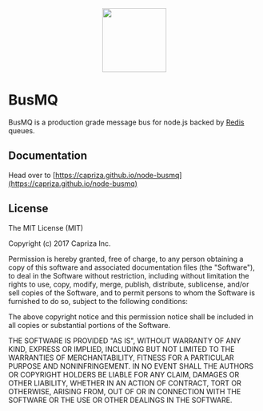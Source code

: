 <div align="center"><img src="https://capriza.github.io/images/logos/logos-busmq.svg" height="128" /></div>

BusMQ
===

BusMQ is a production grade message bus for node.js backed by [Redis](http://redis.io/) queues.

## Documentation 

Head over to [https://capriza.github.io/node-busmq](https://capriza.github.io/node-busmq)

## License

The MIT License (MIT)

Copyright (c) 2017 Capriza Inc.

Permission is hereby granted, free of charge, to any person obtaining a copy
of this software and associated documentation files (the "Software"), to deal
in the Software without restriction, including without limitation the rights
to use, copy, modify, merge, publish, distribute, sublicense, and/or sell
copies of the Software, and to permit persons to whom the Software is
furnished to do so, subject to the following conditions:

The above copyright notice and this permission notice shall be included in
all copies or substantial portions of the Software.

THE SOFTWARE IS PROVIDED "AS IS", WITHOUT WARRANTY OF ANY KIND, EXPRESS OR
IMPLIED, INCLUDING BUT NOT LIMITED TO THE WARRANTIES OF MERCHANTABILITY,
FITNESS FOR A PARTICULAR PURPOSE AND NONINFRINGEMENT. IN NO EVENT SHALL THE
AUTHORS OR COPYRIGHT HOLDERS BE LIABLE FOR ANY CLAIM, DAMAGES OR OTHER
LIABILITY, WHETHER IN AN ACTION OF CONTRACT, TORT OR OTHERWISE, ARISING FROM,
OUT OF OR IN CONNECTION WITH THE SOFTWARE OR THE USE OR OTHER DEALINGS IN
THE SOFTWARE.
